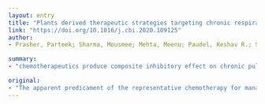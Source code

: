 ```yaml
---
layout: entry
title: "Plants derived therapeutic strategies targeting chronic respiratory diseases: Chemical and immunological perspective"
link: "https://doi.org/10.1016/j.cbi.2020.109125"
author:
- Prasher, Parteek; Sharma, Mousmee; Mehta, Meenu; Paudel, Keshav R.; Satija, Saurabh; Chellappan, Dinesh K.; Dureja, Harish; Gupta, Gaurav; Tambuwala, Murtaza M.; Negi, Poonam; Wich, Peter R.; Hansbro, Nicole; Hansbro, Philip M.; Dua, Kamal

summary:
- "chemotherapeutics produce composite inhibitory effect on chronic pulmonary disorders. The cost effective natural product based molecules hold a high fervor to meet the prospects posed by current respiratory-distress therapy by sparing the tedious drug design and development archetypes. This study summarizes the experimental evidences on natural products moieties and their components that illustrate therapeutic efficacy on respiratory disorders. The study identifies the pharmaceuticals that effectively counter the contemporary intricacies associated with target disease. Medicinals that produce composite inhibitive effect."

original:
- "The apparent predicament of the representative chemotherapy for managing respiratory distress calls for an obligatory deliberation for identifying the pharmaceuticals that effectively counter the contemporary intricacies associated with target disease. Multiple, complex regulatory pathways manifest chronic pulmonary disorders, which require chemotherapeutics that produce composite inhibitory effect. The cost effective natural product based molecules hold a high fervor to meet the prospects posed by current respiratory-distress therapy by sparing the tedious drug design and development archetypes, present a robust standing for the possible replacement of the fading practice of poly-pharmacology, and ensure the subversion of a potential disease relapse. This study summarizes the experimental evidences on natural products moieties and their components that illustrates therapeutic efficacy on respiratory disorders."
---
```


